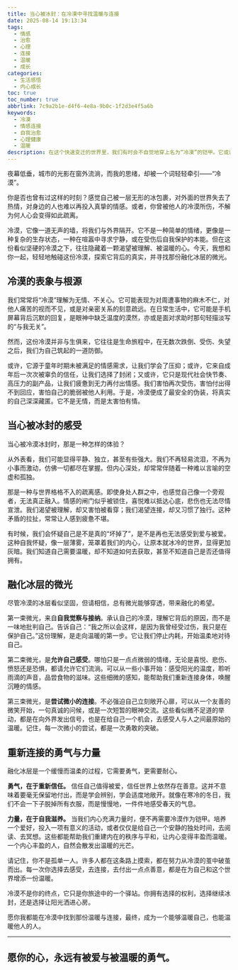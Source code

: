 ```yaml
---
title: 当心被冰封：在冷漠中寻找温暖与连接
date: 2025-08-14 19:13:34
tags:
  - 情感
  - 治愈
  - 心理
  - 连接
  - 温暖
  - 成长
categories:
  - 生活感悟
  - 内心成长
toc: true
toc_number: true
abbrlink: 7c9a2b1e-d4f6-4e8a-9b0c-1f2d3e4f5a6b
keywords:
  - 冷漠
  - 情感连接
  - 自我治愈
  - 心理健康
  - 温暖
description: 在这个快速变迁的世界里，我们有时会不自觉地穿上名为“冷漠”的铠甲。它或许是自我保护，或许是疲惫的体现。但在这层冰冷之下，跳动着一颗渴望被理解、被温暖的心。今天，让我们一起轻轻触碰这份冷漠，探索它背后的故事，并寻找融化冰层的微光。
---
```


夜幕低垂，城市的光影在窗外流淌，而我的思绪，却被一个词轻轻牵引——“冷漠”。

你是否也曾有过这样的时刻？感觉自己被一层无形的冰包裹，对外面的世界失去了热情，对身边的人也难以再投入真挚的情感。或者，你曾被他人的冷漠所伤，不解为何人心会变得如此疏离。

冷漠，它像一道无声的墙，将我们与外界隔开。它不是一种简单的情绪，更像是一种复杂的生存状态，一种在喧嚣中寻求宁静，或在受伤后自我保护的本能。但在这份看似坚硬的冷漠之下，往往隐藏着一颗渴望被理解、被温暖的心。今天，我想和你一起，轻轻地触碰这份冷漠，探索它背后的真实，并寻找那份融化冰层的微光。

## 冷漠的表象与根源

我们常常将“冷漠”理解为无情、不关心。它可能表现为对周遭事物的麻木不仁，对他人痛苦的视而不见，或是对亲密关系的刻意疏远。在日常生活中，它可能是手机屏幕背后沉默的回复，是眼神中缺乏温度的漠然，亦或是面对求助时那句轻描淡写的“与我无关”。

然而，这份冷漠并非与生俱来，它往往是生命旅程中，在无数次跌倒、受伤、失望之后，我们为自己筑起的一道防御。

或许，它源于童年时期未被满足的情感需求，让我们学会了压抑；或许，它来自成年后一次次被辜负的信任，让我们选择了封闭；又或许，它只是现代社会快节奏、高压力的副产品，让我们疲惫到无力再付出情感。我们害怕再次受伤，害怕付出得不到回应，害怕自己的脆弱被他人利用。于是，冷漠便成了最安全的伪装，将真实的自己深深藏匿。它不是无情，而是太害怕有情。

## 当心被冰封的感受

当心被冷漠冰封时，那是一种怎样的体验？

从外表看，我们可能显得平静、独立，甚至有些强大。我们不再轻易流泪，不再为小事而激动，仿佛一切都尽在掌握。但内心深处，却常常伴随着一种难以言喻的空虚和孤独。

那是一种与世界格格不入的疏离感。即使身处人群之中，也感觉自己像一个旁观者，无法真正融入。情感的闸门似乎被锁住，喜悦难以抵达心底，悲伤也无法尽情宣泄。我们渴望被理解，却又害怕被看穿；我们渴望连接，却又习惯了独行。这种矛盾的拉扯，常常让人感到疲惫不堪。

有时候，我们会怀疑自己是不是真的“坏掉了”，是不是再也无法感受到爱与被爱。这种自我怀疑，像一层薄雾，笼罩着我们的内心，让原本就冰冷的世界，显得更加灰暗。我们知道自己需要温暖，却不知道如何去获取，甚至不知道自己是否还值得拥有。

## 融化冰层的微光

尽管冷漠的冰层看似坚固，但请相信，总有微光能够穿透，带来融化的希望。

第一束微光，来自**自我觉察与接纳**。承认自己的冷漠，理解它背后的原因，而不是一味地批判自己。告诉自己：“我之所以会这样，是因为我曾经受过伤，我只是在保护自己。”这份理解，是走向温暖的第一步。它让我们停止内耗，开始温柔地对待自己。

第二束微光，是**允许自己感受**。哪怕只是一点点微弱的情绪，无论是喜悦、悲伤、愤怒还是恐惧，都请允许它们流淌。可以从一些小事开始：感受阳光的温度，聆听雨滴的声音，品尝食物的滋味。这些细微的感知，能帮助我们重新连接身体，唤醒沉睡的情感。

第三束微光，是**尝试微小的连接**。不必强迫自己立刻敞开心扉，可以从一个友善的微笑开始，一句真诚的问候，或是一次短暂的眼神交流。这些看似微不足道的举动，都是在向外界发出信号，也是在给自己一个机会，去感受人与人之间最原始的温暖。记住，每一次微小的尝试，都是一次勇敢的突破。

## 重新连接的勇气与力量

融化冰层是一个缓慢而温柔的过程，它需要勇气，更需要耐心。

**勇气，在于重新信任。** 信任自己值得被爱，信任世界上依然存在善意。这并不意味着要毫无保留地付出，而是学会辨别，学会适度地敞开。就像在寒冷的冬日，我们不会一下子脱掉所有衣服，而是慢慢地，一件件地感受春天的气息。

**力量，在于自我滋养。** 当我们内心充满力量时，便不再需要冷漠作为铠甲。培养一个爱好，投入一项有意义的活动，或者仅仅是给自己一个安静的独处时间，去阅读、去冥想。这些都能帮助我们重建内在的秩序与平和，让内心变得丰盈而温暖。一个内心丰盈的人，自然会散发出温暖的光芒。

请记住，你不是孤单一人。许多人都在这条路上摸索，都在努力从冷漠的茧中破茧而出。每一次你选择去感受，去连接，去付出一点点善意，都是在为自己和这个世界增添一份温暖。

冷漠不是你的终点，它只是你旅途中的一个驿站。你拥有选择的权利，选择继续冰封，还是选择让阳光洒进心房。

愿你我都能在冷漠中找到那份温暖与连接，最终，成为一个能够温暖自己，也能温暖他人的人。

---
愿你的心，永远有被爱与被温暖的勇气。
---
